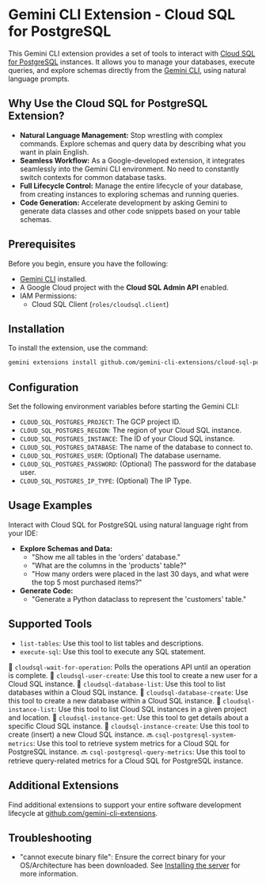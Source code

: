 # Gemini CLI Extension - Cloud SQL for PostgreSQL

This Gemini CLI extension provides a set of tools to interact with [Cloud SQL for PostgreSQL](https://cloud.google.com/sql/docs/postgres) instances. It allows you to manage your databases, execute queries, and explore schemas directly from the [Gemini CLI](https://google-gemini.github.io/gemini-cli/), using natural language prompts.

## Why Use the Cloud SQL for PostgreSQL Extension?

* **Natural Language Management:** Stop wrestling with complex commands. Explore schemas and query data by describing what you want in plain English.
* **Seamless Workflow:** As a Google-developed extension, it integrates seamlessly into the Gemini CLI environment. No need to constantly switch contexts for common database tasks.
*   **Full Lifecycle Control:** Manage the entire lifecycle of your database, from creating instances to exploring schemas and running queries.
* **Code Generation:** Accelerate development by asking Gemini to generate data classes and other code snippets based on your table schemas.

## Prerequisites

Before you begin, ensure you have the following:

* [Gemini CLI](https://github.com/google-gemini/gemini-cli) installed.
* A Google Cloud project with the **Cloud SQL Admin API** enabled.
* IAM Permissions:
  * Cloud SQL Client (`roles/cloudsql.client`)

## Installation

To install the extension, use the command:

```bash
gemini extensions install github.com/gemini-cli-extensions/cloud-sql-postgresql.git
```

## Configuration

Set the following environment variables before starting the Gemini CLI:

* `CLOUD_SQL_POSTGRES_PROJECT`: The GCP project ID.
* `CLOUD_SQL_POSTGRES_REGION`: The region of your Cloud SQL instance.
* `CLOUD_SQL_POSTGRES_INSTANCE`: The ID of your Cloud SQL instance.
* `CLOUD_SQL_POSTGRES_DATABASE`: The name of the database to connect to.
* `CLOUD_SQL_POSTGRES_USER`: (Optional) The database username.
* `CLOUD_SQL_POSTGRES_PASSWORD`: (Optional) The password for the database user.
* `CLOUD_SQL_POSTGRES_IP_TYPE`: (Optional) The IP Type.

## Usage Examples

Interact with Cloud SQL for PostgreSQL using natural language right from your IDE:

* **Explore Schemas and Data:**
  * "Show me all tables in the 'orders' database."
  * "What are the columns in the 'products' table?"
  * "How many orders were placed in the last 30 days, and what were the top 5 most purchased items?"
* **Generate Code:**
  * "Generate a Python dataclass to represent the 'customers' table."

## Supported Tools

* `list-tables`: Use this tool to list tables and descriptions.
* `execute-sql`: Use this tool to execute any SQL statement.

🚧 `cloudsql-wait-for-operation`: Polls the operations API until an operation is complete.
🚧 `cloudsql-user-create`: Use this tool to create a new user for a Cloud SQL instance.
🚧 `cloudsql-database-list`: Use this tool to list databases within a Cloud SQL instance.
🚧 `cloudsql-database-create`: Use this tool to create a new database within a Cloud SQL instance.
🚧 `cloudsql-instance-list`: Use this tool to list Cloud SQL instances in a given project and location.
🚧 `cloudsql-instance-get`: Use this tool to get details about a specific Cloud SQL instance.
🚧 `cloudsql-instance-create`: Use this tool to create (insert) a new Cloud SQL instance.
🔜 `csql-postgresql-system-metrics`: Use this tool to retrieve system metrics for a Cloud SQL for PostgreSQL instance.
🔜 `csql-postgresql-query-metrics`: Use this tool to retrieve query-related metrics for a Cloud SQL for PostgreSQL instance.

## Additional Extensions

Find additional extensions to support your entire software development lifecycle at [github.com/gemini-cli-extensions](https://github.com/gemini-cli-extensions).

## Troubleshooting

* "cannot execute binary file": Ensure the correct binary for your OS/Architecture has been downloaded. See [Installing the server](https://googleapis.github.io/genai-toolbox/getting-started/introduction/#installing-the-server) for more information.
